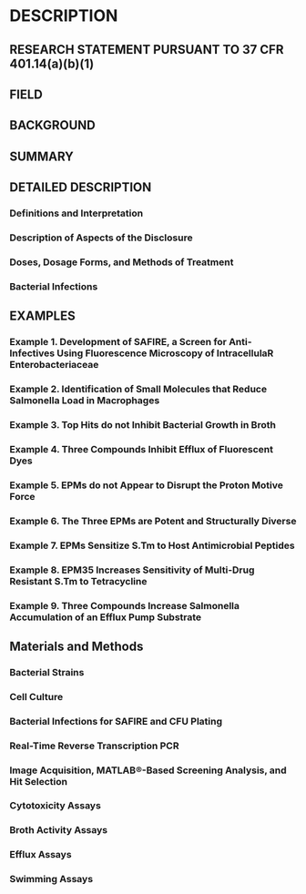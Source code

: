 # DESCRIPTION

## RESEARCH STATEMENT PURSUANT TO 37 CFR 401.14(a)(b)(1)

## FIELD

## BACKGROUND

## SUMMARY

## DETAILED DESCRIPTION

### Definitions and Interpretation

### Description of Aspects of the Disclosure

### Doses, Dosage Forms, and Methods of Treatment

### Bacterial Infections

## EXAMPLES

### Example 1. Development of SAFIRE, a Screen for Anti-Infectives Using Fluorescence Microscopy of IntracellulaR Enterobacteriaceae

### Example 2. Identification of Small Molecules that Reduce Salmonella Load in Macrophages

### Example 3. Top Hits do not Inhibit Bacterial Growth in Broth

### Example 4. Three Compounds Inhibit Efflux of Fluorescent Dyes

### Example 5. EPMs do not Appear to Disrupt the Proton Motive Force

### Example 6. The Three EPMs are Potent and Structurally Diverse

### Example 7. EPMs Sensitize S.Tm to Host Antimicrobial Peptides

### Example 8. EPM35 Increases Sensitivity of Multi-Drug Resistant S.Tm to Tetracycline

### Example 9. Three Compounds Increase Salmonella Accumulation of an Efflux Pump Substrate

## Materials and Methods

### Bacterial Strains

### Cell Culture

### Bacterial Infections for SAFIRE and CFU Plating

### Real-Time Reverse Transcription PCR

### Image Acquisition, MATLAB®-Based Screening Analysis, and Hit Selection

### Cytotoxicity Assays

### Broth Activity Assays

### Efflux Assays

### Swimming Assays

